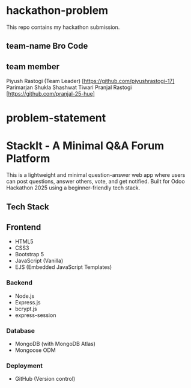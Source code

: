# hackathon-problem
This repo contains my hackathon submission.

## team-name Bro Code

## team member
Piyush Rastogi (Team Leader)  [https://github.com/piyushrastogi-17]
Parimarjan Shukla
Shashwat Tiwari
Pranjal Rastogi  [https://github.com/pranjal-25-hue]

# problem-statement
# StackIt - A Minimal Q&A Forum Platform

This is a lightweight and minimal question-answer web app where users can post questions, answer others, vote, and get notified. Built for Odoo Hackathon 2025 using a beginner-friendly tech stack.

## Tech Stack

## Frontend
- HTML5
- CSS3
- Bootstrap 5
- JavaScript (Vanilla)
- EJS (Embedded JavaScript Templates)

### Backend
- Node.js
- Express.js
- bcrypt.js
- express-session

### Database
- MongoDB (with MongoDB Atlas)
- Mongoose ODM

### Deployment
- GitHub (Version control)

